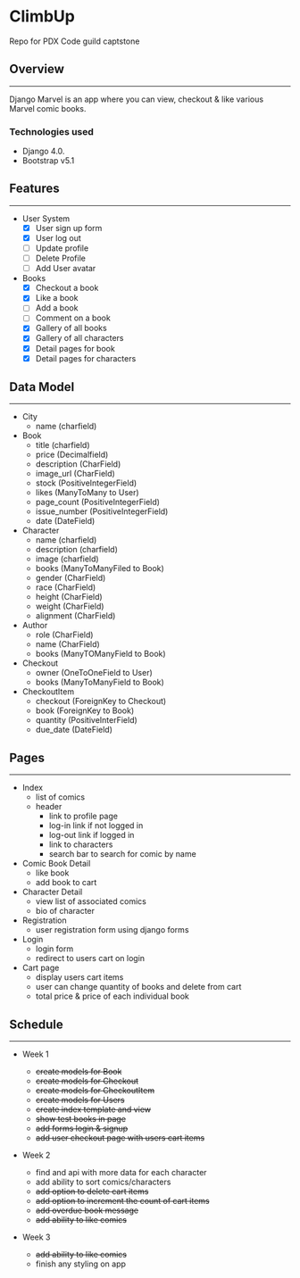 # ClimbUp

Repo for PDX Code guild captstone

## Overview
------

Django Marvel is an app where you can view, checkout & like various Marvel comic books.

### Technologies used

* Django 4.0.
* Bootstrap v5.1

## Features
------

- User System
  - [x] User sign up form
  - [x] User log out
  - [ ] Update profile
  - [ ] Delete Profile
  - [ ] Add User avatar
- Books
  - [x] Checkout a book
  - [x] Like a book
  - [ ] Add a book
  - [ ] Comment on a book
  - [x] Gallery of all books
  - [x] Gallery of all characters
  - [x] Detail pages for book
  - [x] Detail pages for characters

## Data Model
----
* City
  * name (charfield)
* Book
  * title (charfield)
  * price (Decimalfield)
  * description (CharField)
  * image_url (CharField)
  * stock (PositiveIntegerField)
  * likes (ManyToMany to User)
  * page_count (PositiveIntegerField)
  * issue_number (PositiveIntegerField)
  * date (DateField)
* Character
  * name (charfield)
  * description (charfield)
  * image (charfield)
  * books (ManyToManyFiled to Book)
  * gender (CharField)
  * race (CharField)
  * height (CharField)
  * weight (CharField)
  * alignment (CharField)
* Author
  * role (CharField)
  * name (CharField)
  * books (ManyTOManyField to Book)
* Checkout
  * owner (OneToOneField to User)
  * books (ManyToManyField to Book)
* CheckoutItem
  * checkout (ForeignKey to Checkout)
  * book (ForeignKey to Book)
  * quantity (PositiveInterField)
  * due_date (DateField)

## Pages
-------
- Index
  - list of comics
  - header
    - link to profile page
    - log-in link if not logged in
    - log-out link if logged in
    - link to characters
    - search bar to search for comic by name
- Comic Book Detail
  - like book
  - add book to cart
- Character Detail
  - view list of associated comics
  - bio of character
- Registration
  - user registration form using django forms
- Login
  - login form
  - redirect to users cart on login
- Cart page
  - display users cart items
  - user can change quantity of books and delete from cart
  - total price & price of each individual book
## Schedule
----
* Week 1
    * ~~create models for Book~~
    * ~~create models for Checkout~~
    * ~~create models for CheckoutItem~~
    * ~~create models for Users~~
    * ~~create index template and view~~
    * ~~show test books in page~~
    * ~~add forms login & signup~~
    * ~~add user checkout page with users cart items~~
* Week 2
    * find and api with more data for each character
    * add ability to sort comics/characters
    * ~~add option to delete cart items~~
    * ~~add option to increment the count of cart items~~
    * ~~add overdue book message~~
    * ~~add ability to like comics~~
    
* Week 3
    * ~~add ability to like comics~~
    * finish any styling on app
